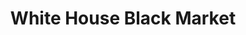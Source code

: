 ---
title: "White House Black Market"
url: /hunt-valley/white-house-black-market/
shop: Kleidung
---